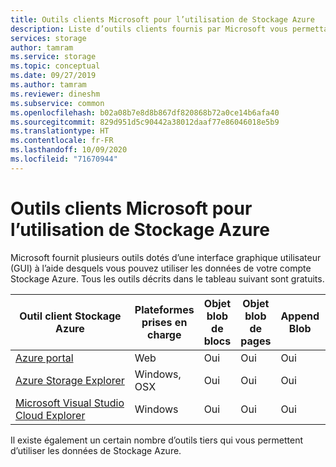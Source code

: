 ```yaml
---
title: Outils clients Microsoft pour l’utilisation de Stockage Azure
description: Liste d’outils clients fournis par Microsoft vous permettant de voir vos données dans Stockage Azure et d’interagir avec elles.
services: storage
author: tamram
ms.service: storage
ms.topic: conceptual
ms.date: 09/27/2019
ms.author: tamram
ms.reviewer: dineshm
ms.subservice: common
ms.openlocfilehash: b02a08b7e8d8b867df820868b72a0ce14b6afa40
ms.sourcegitcommit: 829d951d5c90442a38012daaf77e86046018e5b9
ms.translationtype: HT
ms.contentlocale: fr-FR
ms.lasthandoff: 10/09/2020
ms.locfileid: "71670944"
---
```

# <a name="microsoft-client-tools-for-working-with-azure-storage"></a>Outils clients Microsoft pour l’utilisation de Stockage Azure

Microsoft fournit plusieurs outils dotés d’une interface graphique utilisateur (GUI) à l’aide desquels vous pouvez utiliser les données de votre compte Stockage Azure. Tous les outils décrits dans le tableau suivant sont gratuits.

| Outil client Stockage Azure                 | Plateformes prises en charge | Objet blob de blocs | Objet blob de pages | Append Blob | Tables | Files d’attente | Fichiers |
|-------------------------------------------|---------------------|------------|-----------|-------------|--------|--------|-------|
| [Azure portal](https://portal.azure.com)                    | Web                 | Oui          | Oui         | Oui           | Oui      | Oui      | Oui     |
| [Azure Storage Explorer](https://azure.microsoft.com/features/storage-explorer/)          | Windows, OSX        | Oui          | Oui         | Oui           | Oui      | Oui      | Oui     |
| [Microsoft Visual Studio Cloud Explorer](/visualstudio/azure/vs-azure-tools-resources-managing-with-cloud-explorer) | Windows             | Oui          | Oui         | Oui           | Oui      | Oui      | Non      |

Il existe également un certain nombre d’outils tiers qui vous permettent d’utiliser les données de Stockage Azure.
